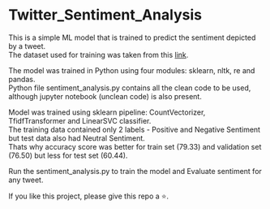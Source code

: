 # Twitter_Sentiment_Analysis

This is a simple ML model that is trained to predict the sentiment depicted by a tweet.  
The dataset used for training was taken from this [link](https://drive.google.com/file/d/1t6iUlMZamG5kpf_ms6o-lgHzSOOgpXTP).  

The model was trained in Python using four modules: sklearn, nltk, re and pandas.  
Python file sentiment_analysis.py contains all the clean code to be used, although jupyter notebook (unclean code) is also present.  

Model was trained using sklearn pipeline: CountVectorizer, TfidfTransformer and LinearSVC classifier.  
The training data contained only 2 labels - Positive and Negative Sentiment but test data also had Neutral Sentiment.  
Thats why accuracy score was better for train set (79.33) and validation set (76.50) but less for test set (60.44).  

Run the sentiment_analysis.py to train the model and Evaluate sentiment for any tweet.  

If you like this project, please give this repo a ⭐.
